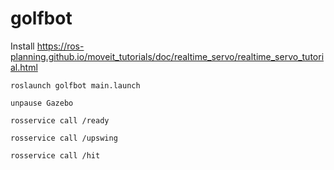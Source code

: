 # golfbot

Install https://ros-planning.github.io/moveit_tutorials/doc/realtime_servo/realtime_servo_tutorial.html

```
roslaunch golfbot main.launch

unpause Gazebo

rosservice call /ready

rosservice call /upswing

rosservice call /hit
```
